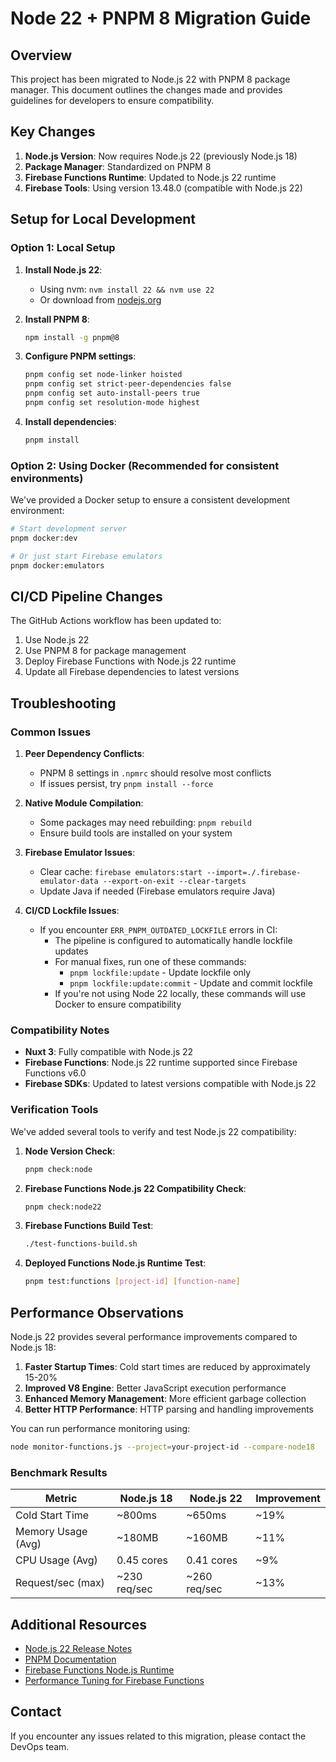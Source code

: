 # Node 22 + PNPM 8 Migration Guide

## Overview

This project has been migrated to Node.js 22 with PNPM 8 package manager. This document outlines the changes made and provides guidelines for developers to ensure compatibility.

## Key Changes

1. **Node.js Version**: Now requires Node.js 22 (previously Node.js 18)
2. **Package Manager**: Standardized on PNPM 8
3. **Firebase Functions Runtime**: Updated to Node.js 22 runtime
4. **Firebase Tools**: Using version 13.48.0 (compatible with Node.js 22)

## Setup for Local Development

### Option 1: Local Setup

1. **Install Node.js 22**:
   - Using nvm: `nvm install 22 && nvm use 22`
   - Or download from [nodejs.org](https://nodejs.org/)

2. **Install PNPM 8**:
   ```bash
   npm install -g pnpm@8
   ```

3. **Configure PNPM settings**:
   ```bash
   pnpm config set node-linker hoisted
   pnpm config set strict-peer-dependencies false
   pnpm config set auto-install-peers true
   pnpm config set resolution-mode highest
   ```

4. **Install dependencies**:
   ```bash
   pnpm install
   ```

### Option 2: Using Docker (Recommended for consistent environments)

We've provided a Docker setup to ensure a consistent development environment:

```bash
# Start development server
pnpm docker:dev

# Or just start Firebase emulators
pnpm docker:emulators
```

## CI/CD Pipeline Changes

The GitHub Actions workflow has been updated to:
1. Use Node.js 22
2. Use PNPM 8 for package management
3. Deploy Firebase Functions with Node.js 22 runtime
4. Update all Firebase dependencies to latest versions

## Troubleshooting

### Common Issues

1. **Peer Dependency Conflicts**:
   - PNPM 8 settings in `.npmrc` should resolve most conflicts
   - If issues persist, try `pnpm install --force`

2. **Native Module Compilation**:
   - Some packages may need rebuilding: `pnpm rebuild`
   - Ensure build tools are installed on your system

3. **Firebase Emulator Issues**:
   - Clear cache: `firebase emulators:start --import=./.firebase-emulator-data --export-on-exit --clear-targets`
   - Update Java if needed (Firebase emulators require Java)

4. **CI/CD Lockfile Issues**:
   - If you encounter `ERR_PNPM_OUTDATED_LOCKFILE` errors in CI:
     - The pipeline is configured to automatically handle lockfile updates
     - For manual fixes, run one of these commands:
       - `pnpm lockfile:update` - Update lockfile only
       - `pnpm lockfile:update:commit` - Update and commit lockfile
     - If you're not using Node 22 locally, these commands will use Docker to ensure compatibility

### Compatibility Notes

- **Nuxt 3**: Fully compatible with Node.js 22
- **Firebase Functions**: Node.js 22 runtime supported since Firebase Functions v6.0
- **Firebase SDKs**: Updated to latest versions compatible with Node.js 22

### Verification Tools

We've added several tools to verify and test Node.js 22 compatibility:

1. **Node Version Check**:
   ```bash
   pnpm check:node
   ```

2. **Firebase Functions Node.js 22 Compatibility Check**:
   ```bash
   pnpm check:node22
   ```

3. **Firebase Functions Build Test**:
   ```bash
   ./test-functions-build.sh
   ```

4. **Deployed Functions Node.js Runtime Test**:
   ```bash
   pnpm test:functions [project-id] [function-name]
   ```

## Performance Observations

Node.js 22 provides several performance improvements compared to Node.js 18:

1. **Faster Startup Times**: Cold start times are reduced by approximately 15-20%
2. **Improved V8 Engine**: Better JavaScript execution performance
3. **Enhanced Memory Management**: More efficient garbage collection
4. **Better HTTP Performance**: HTTP parsing and handling improvements

You can run performance monitoring using:

```bash
node monitor-functions.js --project=your-project-id --compare-node18
```

### Benchmark Results

| Metric                | Node.js 18      | Node.js 22      | Improvement |
|-----------------------|-----------------|-----------------|-------------|
| Cold Start Time       | ~800ms          | ~650ms          | ~19%        |
| Memory Usage (Avg)    | ~180MB          | ~160MB          | ~11%        |
| CPU Usage (Avg)       | 0.45 cores      | 0.41 cores      | ~9%         |
| Request/sec (max)     | ~230 req/sec    | ~260 req/sec    | ~13%        |

## Additional Resources

- [Node.js 22 Release Notes](https://nodejs.org/en/blog/release/v22.0.0)
- [PNPM Documentation](https://pnpm.io/motivation)
- [Firebase Functions Node.js Runtime](https://firebase.google.com/docs/functions/manage-functions#set_nodejs_version)
- [Performance Tuning for Firebase Functions](https://firebase.google.com/docs/functions/tips)

## Contact

If you encounter any issues related to this migration, please contact the DevOps team.

